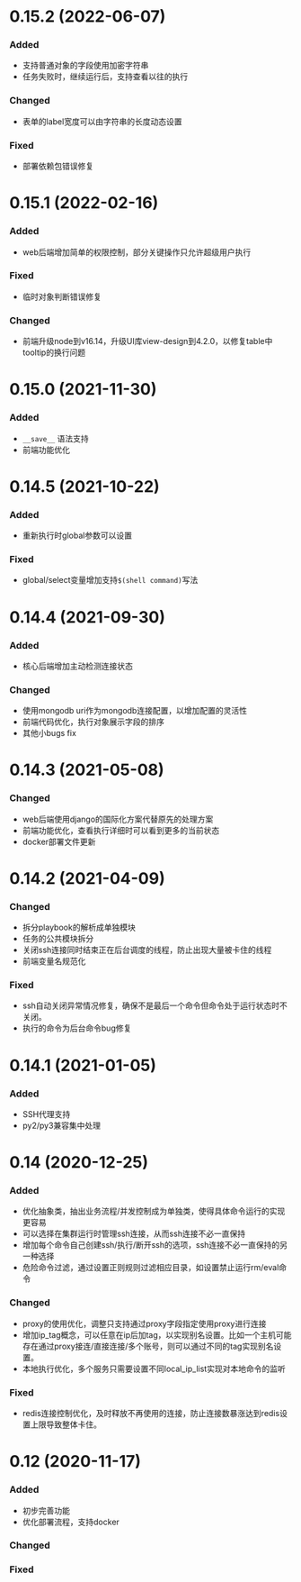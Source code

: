 # 0.15.2 (2022-06-07)
### Added
 - 支持普通对象的字段使用加密字符串
 - 任务失败时，继续运行后，支持查看以往的执行

### Changed
 - 表单的label宽度可以由字符串的长度动态设置

### Fixed
 - 部署依赖包错误修复
 

# 0.15.1 (2022-02-16)
### Added
 - web后端增加简单的权限控制，部分关键操作只允许超级用户执行

### Fixed
 - 临时对象判断错误修复

### Changed
 - 前端升级node到v16.14，升级UI库view-design到4.2.0，以修复table中tooltip的换行问题

# 0.15.0 (2021-11-30)
### Added
 - `__save__` 语法支持
 - 前端功能优化

# 0.14.5 (2021-10-22)
### Added
 - 重新执行时global参数可以设置

### Fixed
 - global/select变量增加支持`$(shell command)`写法

# 0.14.4 (2021-09-30)
### Added
 - 核心后端增加主动检测连接状态
 
### Changed
 - 使用mongodb uri作为mongodb连接配置，以增加配置的灵活性
 - 前端代码优化，执行对象展示字段的排序
 - 其他小bugs fix

# 0.14.3 (2021-05-08)
### Changed
 - web后端使用django的国际化方案代替原先的处理方案
 - 前端功能优化，查看执行详细时可以看到更多的当前状态
 - docker部署文件更新

# 0.14.2 (2021-04-09)
### Changed
 - 拆分playbook的解析成单独模块
 - 任务的公共模块拆分
 - 关闭ssh连接同时结束正在后台调度的线程，防止出现大量被卡住的线程
 - 前端变量名规范化
 
### Fixed
 - ssh自动关闭异常情况修复，确保不是最后一个命令但命令处于运行状态时不关闭。
 - 执行的命令为后台命令bug修复

# 0.14.1 (2021-01-05)
### Added
 - SSH代理支持
 - py2/py3兼容集中处理

# 0.14 (2020-12-25)
### Added
 - 优化抽象类，抽出业务流程/并发控制成为单独类，使得具体命令运行的实现更容易 
 - 可以选择在集群运行时管理ssh连接，从而ssh连接不必一直保持
 - 增加每个命令自己创建ssh/执行/断开ssh的选项，ssh连接不必一直保持的另一种选择
 - 危险命令过滤，通过设置正则规则过滤相应目录，如设置禁止运行rm/eval命令
 
### Changed
 - proxy的使用优化，调整只支持通过proxy字段指定使用proxy进行连接
 - 增加ip_tag概念，可以任意在ip后加tag，以实现别名设置。比如一个主机可能存在通过proxy接连/直接连接/多个账号，则可以通过不同的tag实现别名设置。
 - 本地执行优化，多个服务只需要设置不同local_ip_list实现对本地命令的监听

### Fixed
 - redis连接控制优化，及时释放不再使用的连接，防止连接数暴涨达到redis设置上限导致整体卡住。
 

# 0.12 (2020-11-17)
### Added
 - 初步完善功能
 - 优化部署流程，支持docker
 
### Changed


### Fixed

